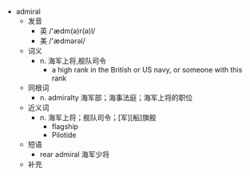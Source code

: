 - admiral
  - 发音
    - 英 /'ædm(ə)r(ə)l/
    - 美 /'ædmərəl/
  - 词义
    - n. 海军上将,舰队司令
      - a high rank in the British or US navy, or someone with this rank
  - 同根词
    - n. admiralty 海军部；海事法庭；海军上将的职位
  - 近义词
    - n. 海军上将；舰队司令；[军][船]旗舰
      - flagship
      - Pilotide
  - 短语
    - rear admiral 海军少将
  - 补充